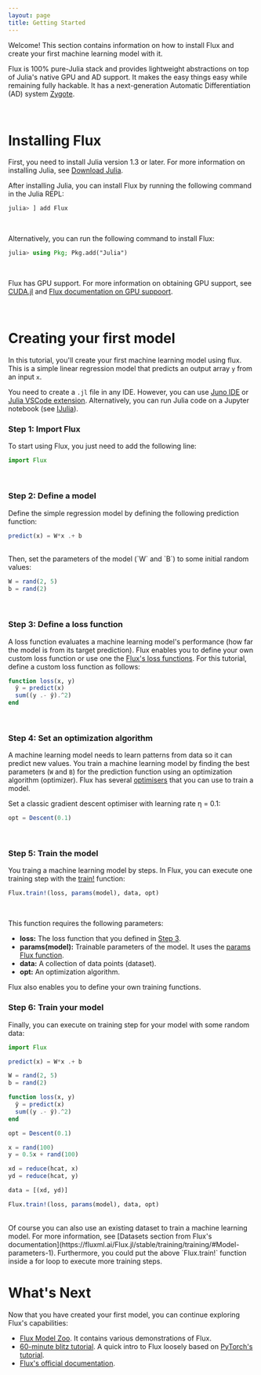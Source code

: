 ```yaml
---
layout: page
title: Getting Started
---
```


Welcome! This section contains information on how to install Flux and create your first machine learning model with it.

Flux is 100% pure-Julia stack and provides lightweight abstractions on top of Julia's native GPU and AD support. It makes the easy things easy while remaining fully hackable. It has a next-generation Automatic Differentiation (AD) system [Zygote](https://github.com/FluxML/Zygote.jl).

<br>

# Installing Flux

First, you need to install Julia version 1.3 or later. For more information on installing Julia, see [Download Julia](https://julialang.org/downloads/).

After installing Julia, you can install Flux by running the following command in the Julia REPL:

```julia
julia> ] add Flux
```

<br>


Alternatively, you can run the following command to install Flux:

```julia
julia> using Pkg; Pkg.add("Julia")
```

<br>

Flux has GPU support. For more information on obtaining GPU support, see [CUDA.jl](https://github.com/JuliaGPU/CUDA.jl) and [Flux documentation on GPU suppoort](https://fluxml.ai/Flux.jl/stable/gpu/).

<br>

# Creating your first model

In this tutorial, you'll create your first machine learning model using flux. This is a simple linear regression model that predicts an output array `y` from an input `x`.

You need to create a `.jl` file in any IDE. However, you can use [Juno IDE](https://junolab.org/) or [Julia VSCode extension](https://www.julia-vscode.org/). Alternatively, you can run Julia code on a Jupyter notebook (see [IJulia](https://github.com/JuliaLang/IJulia.jl)).

### Step 1: Import Flux

To start using Flux, you just need to add the following line:

```julia
import Flux
```
<br>

### Step 2: Define a model

Define the simple regression model by defining the following prediction function:

```julia
predict(x) = W*x .+ b
```
<br>
Then, set the parameters of the model (`W` and `B`) to some initial random values:  

```julia
W = rand(2, 5)
b = rand(2)
```
<br>

### Step 3: Define a loss function

A loss function evaluates a machine learning model's performance (how far the model is from its target prediction). Flux enables you to define your own custom loss function or use one the [Flux's loss functions](https://fluxml.ai/Flux.jl/stable/training/training/#Loss-Functions-1). For this tutorial, define a custom loss function as follows:

```julia
function loss(x, y)
  ŷ = predict(x)
  sum((y .- ŷ).^2)
end
```
<br>

### Step 4: Set an optimization algorithm

A machine learning model needs to learn patterns from data so it can predict new values. You train a machine learning model by finding the best parameters (`W` and `B`) for the prediction function using an optimization algorithm (optimizer). Flux has several [optimisers](https://fluxml.ai/Flux.jl/stable/training/optimisers/) that you can use to train a model. 

Set a classic gradient descent optimiser with learning rate η = 0.1:

```julia
opt = Descent(0.1)
```
<br>

### Step 5: Train the model

You traing a machine learning model by steps. In Flux, you can execute one training step with the [train!](https://fluxml.ai/Flux.jl/stable/training/training/#Training-1) function:


```julia
Flux.train!(loss, params(model), data, opt)
```

<br>

This function requires the following parameters:
* **loss:** The loss function that you defined in [Step 3](#step-3-define-a-loss-function).
* **params(model):** Trainable parameters of the model. It uses the [params Flux function](https://fluxml.ai/Flux.jl/stable/training/training/#Model-parameters-1).
* **data:** A collection of data points (dataset).
* **opt:** An optimization algorithm.
  
Flux also enables you to define your own training functions.

### Step 6: Train your model
Finally, you can execute on training step for your model with some random data:

```julia
import Flux

predict(x) = W*x .+ b

W = rand(2, 5)
b = rand(2)

function loss(x, y)
  ŷ = predict(x)
  sum((y .- ŷ).^2)
end

opt = Descent(0.1)

x = rand(100)
y = 0.5x + rand(100) 

xd = reduce(hcat, x)
yd = reduce(hcat, y)

data = [(xd, yd)]

Flux.train!(loss, params(model), data, opt)
```

<br>
Of course you can also use an existing dataset to train a machine learning model. For more information, see [Datasets section from Flux's documentation](https://fluxml.ai/Flux.jl/stable/training/training/#Model-parameters-1). Furthermore, you could put the above `Flux.train!` function inside a for loop to execute more training steps.

# What's Next

Now that you have created your first model, you can continue exploring Flux's capabilities:

* [Flux Model Zoo](https://github.com/FluxML/model-zoo). It contains various demonstrations of Flux.
* [60-minute blitz tutorial](tutorials/2020/09/15/deep-learning-flux.html). A quick intro to Flux loosely based on [PyTorch's tutorial](https://pytorch.org/tutorials/beginner/deep_learning_60min_blitz.html). 
* [Flux's official documentation](https://fluxml.ai/Flux.jl/stable/).


